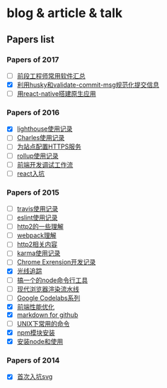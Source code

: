 # blog & article & talk

## Papers list

### Papers of 2017

- [ ] [前段工程师常用软件汇总](https://github.com/jasonChen1982/blog/blob/master/papers/2017-03-19-%E5%89%8D%E6%AE%B5%E5%B7%A5%E7%A8%8B%E5%B8%88%E5%B8%B8%E7%94%A8%E8%BD%AF%E4%BB%B6%E6%B1%87%E6%80%BB.md)
- [x] [利用husky和validate-commit-msg规范化提交信息](https://github.com/jasonChen1982/blog/blob/master/papers/2017-02-14-%E5%88%A9%E7%94%A8husky%E5%92%8Cvalidate-commit-msg%E8%A7%84%E8%8C%83%E5%8C%96%E6%8F%90%E4%BA%A4%E4%BF%A1%E6%81%AF.md)
- [ ] [用react-native搭建原生应用](https://github.com/jasonChen1982/blog/blob/master/papers/2017-01-02-%E7%94%A8react-native%E6%90%AD%E5%BB%BA%E5%8E%9F%E7%94%9F%E5%BA%94%E7%94%A8.md)

### Papers of 2016

- [x] [lighthouse使用记录](https://github.com/jasonChen1982/blog/blob/master/papers/2016-12-23-lighthouse%E4%BD%BF%E7%94%A8%E8%AE%B0%E5%BD%95.md)
- [ ] [Charles使用记录](https://github.com/jasonChen1982/blog/blob/master/papers/2016-11-02-Charles%E4%BD%BF%E7%94%A8%E8%AE%B0%E5%BD%95.md)
- [ ] [为站点配置HTTPS服务](https://github.com/jasonChen1982/blog/blob/master/papers/2016-08-20-%E4%B8%BA%E7%AB%99%E7%82%B9%E9%85%8D%E7%BD%AEHTTPS%E6%9C%8D%E5%8A%A1.md)
- [ ] [rollup使用记录](https://github.com/jasonChen1982/blog/blob/master/papers/2016-06-10-rollup%E4%BD%BF%E7%94%A8%E8%AE%B0%E5%BD%95.md)
- [ ] [前端开发调试工作流](https://github.com/jasonChen1982/blog/blob/master/papers/2016-03-02-%E5%89%8D%E7%AB%AF%E5%BC%80%E5%8F%91%E8%B0%83%E8%AF%95%E5%B7%A5%E4%BD%9C%E6%B5%81.md)
- [ ] [react入坑](https://github.com/jasonChen1982/blog/blob/master/papers/2016-02-20-react%E5%85%A5%E5%9D%91.md)

### Papers of 2015

- [ ] [travis使用记录](https://github.com/jasonChen1982/blog/blob/master/papers/2015-12-19-travis%E4%BD%BF%E7%94%A8%E8%AE%B0%E5%BD%95.md)
- [ ] [eslint使用记录](https://github.com/jasonChen1982/blog/blob/master/papers/2015-12-10-eslint%E4%BD%BF%E7%94%A8%E8%AE%B0%E5%BD%95.md)
- [ ] [http2的一些理解](https://github.com/jasonChen1982/blog/blob/master/papers/2015-12-02-http2%E7%9A%84%E4%B8%80%E4%BA%9B%E7%90%86%E8%A7%A3.md)
- [ ] [webpack理解](https://github.com/jasonChen1982/blog/blob/master/papers/2015-11-22-webpack%E7%90%86%E8%A7%A3.md)
- [ ] [http2相关内容](https://github.com/jasonChen1982/blog/blob/master/papers/2015-11-20-http2%E7%9B%B8%E5%85%B3%E5%86%85%E5%AE%B9.md)
- [ ] [karma使用记录](https://github.com/jasonChen1982/blog/blob/master/papers/2015-11-15-karma%E4%BD%BF%E7%94%A8%E8%AE%B0%E5%BD%95.md)
- [ ] [Chrome Exrension开发记录](https://github.com/jasonChen1982/blog/blob/master/papers/2015-10-16-Chrome%20Exrension%E5%BC%80%E5%8F%91%E8%AE%B0%E5%BD%95.md)
- [x] [光线追踪](https://github.com/jasonChen1982/blog/blob/master/papers/2015-10-02-%E5%85%89%E7%BA%BF%E8%BF%BD%E8%B8%AA.md)
- [ ] [搞一个的node命令行工具](https://github.com/jasonChen1982/blog/blob/master/papers/2015-08-23-%E6%90%9E%E4%B8%80%E4%B8%AA%E7%9A%84node%E5%91%BD%E4%BB%A4%E8%A1%8C%E5%B7%A5%E5%85%B7.md)
- [ ] [现代浏览器渲染流水线](https://github.com/jasonChen1982/blog/blob/master/papers/2015-07-10-%E7%8E%B0%E4%BB%A3%E6%B5%8F%E8%A7%88%E5%99%A8%E6%B8%B2%E6%9F%93%E6%B5%81%E6%B0%B4%E7%BA%BF.md)
- [ ] [Google Codelabs系列](https://github.com/jasonChen1982/blog/blob/master/papers/2015-04-09-Google%20Codelabs%E7%B3%BB%E5%88%97.md)
- [x] [前端性能优化](https://github.com/jasonChen1982/blog/blob/master/papers/2015-03-14-%E5%89%8D%E7%AB%AF%E6%80%A7%E8%83%BD%E4%BC%98%E5%8C%96.md)
- [x] [markdown for github](https://github.com/jasonChen1982/blog/blob/master/papers/2015-02-11-markdown%20for%20github.md)
- [ ] [UNIX下常用的命令](https://github.com/jasonChen1982/blog/blob/master/papers/2015-01-20-UNIX%E4%B8%8B%E5%B8%B8%E7%94%A8%E7%9A%84%E5%91%BD%E4%BB%A4.md)
- [x] [npm模块安装](https://github.com/jasonChen1982/blog/blob/master/papers/2015-01-11-npm%E6%A8%A1%E5%9D%97%E5%AE%89%E8%A3%85.md)
- [x] [安装node和使用](https://github.com/jasonChen1982/blog/blob/master/papers/2015-01-10-%E5%AE%89%E8%A3%85node%E5%92%8C%E4%BD%BF%E7%94%A8.md)

### Papers of 2014

- [x] [首次入坑svg](https://github.com/jasonChen1982/blog/blob/master/papers/2014-12-01-%E9%A6%96%E6%AC%A1%E5%85%A5%E5%9D%91svg.md)
